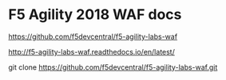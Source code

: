# F5 Agility 2018 WAF docs

https://github.com/f5devcentral/f5-agility-labs-waf

http://f5-agility-labs-waf.readthedocs.io/en/latest/

git clone https://github.com/f5devcentral/f5-agility-labs-waf.git

